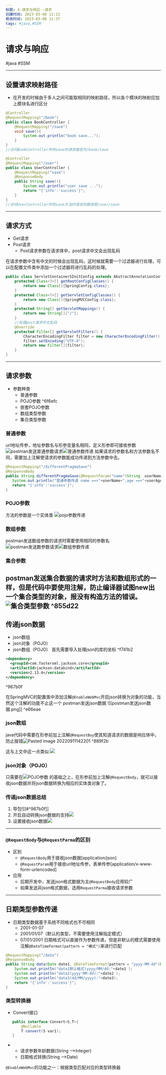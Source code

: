 ```yaml
---
标题: 4.请求与响应--请求
创建时间: 2023-03-08 11:13
修改时间: 2023-03-08 11:37
tags: #java,#SSM
---
```


# 请求与响应
#java #SSM 

---
## 设置请求映射路径
- 在开发的时候由于多人之间可能取相同的映射路径，所以各个模块的映射应加上模块名进行区分

```java
@Controller  
@RequestMapping("/book")  
public class BookController {  
    @RequestMapping("/save")  
    void save(){  
        System.out.println("book save...");  
    }
}
//访问BookController中的save时请求路径为/book/save
```
```java
@Controller  
@RequestMapping("/user")  
public class UserController {  
    @RequestMapping("save")  
    @ResponseBody  
    public String save(){  
        System.out.println("user save ...");  
        return "{'info':'success'}";  
    }
}
//访问UserController中的save方法时请求的路径使/user/save
```
---
## 请求方式
- Get请求
- Post请求
	- Post请求参数在请求体中，post请求中文会出现乱码

在请求参数中含有中文的时候会出现乱码，这时候就需要一个过滤器进行处理，可以在配置文件类中添加一个过滤器将进行乱码的处理。
```java
public class ServletContainerSInitConfig extends AbstractAnnotationConfigDispatcherServletInitializer {  
    protected Class<?>[] getRootConfigClasses() {  
        return new Class[]{SpringConfig.class};  
    }  
    protected Class<?>[] getServletConfigClasses() {  
        return new Class[]{SpringMVCConfig.class};  
    }  
    protected String[] getServletMappings() {  
        return new String[]{"/"};  
    }    
    //处理post请求中文乱码  
    @Override  
    protected Filter[] getServletFilters() {  
        CharacterEncodingFilter filter = new CharacterEncodingFilter();  
        filter.setEncoding("UTF-8");  
        return new Filter[]{filter};  
    }
}
```
---
## 请求参数
- 参数种类
	- 普通参数
	- POJO参数 ^6f6efc
	- 嵌套POJO参数
	- 数组类型参数
	- 集合类型参数
### 普通参数
url地址传参，地址参数名与形参变量名相同，定义形参即可接收参数
![postman发送普通参数请求](../../../attachments/postman发送普通参数请求.png)![普通参数传递](../../../attachments/普通参数传递.png)
 如果请求的参数名和方法参数名不同，需要加上注解使请求的参数能成功传递到方法参数中去。
 ```java
 @RequestMapping("/differentPragmaSave")  
@ResponseBody  
public String differentPragmaSave(@RequestParam("name")String  userName,@RequestParam("age") int userAge){  
    System.out.println("普通参数传递 name ==>"+userName+",age ==>"+userAge);  
    return "{'info':'success'}";  
}
```
### POJO参数
方法的参数是一个实体类
![pojo参数传递](../../../attachments/pojo参数传递.png)
### 数组参数
postman发送数组参数的请求时需要使用相同的参数名
![postman发送数参数请求](../../../attachments/postman发送数参数请求.png)![数组参数传递](../../../attachments/数组参数传递.png)
### 集合参数
postman发送集合数据的请求时方法和数组形式的一样，但是代码中要使用注解，防止编译器试图new出一个集合类型的对象，报没有构造方法的错误。
![集合类型参数](../../../attachments/集合类型参数.png) ^855d22
---
## 传递json数据
- json数组
- json对象（POJO）
- json数组（POJO）
首先需要导入处理json的库的坐标 ^f741b2
```xml
<dependency>  
  <groupId>com.fasterxml.jackson.core</groupId>  
  <artifactId>jackson-databind</artifactId>  
  <version>2.13.4</version>  
</dependency>
```

^967b0f

在SpringMVC的配置类中添加注解`@EnableWebMvc`开启json转换为对象的功能，当然这个注解的功能不止这一个
postman发送json数据
![[postman发送json数据.png]] ^e66eae
### json数组
java代码中需要在形参前加上注解`@RequestBoy`使其知道请求的数据是响应体中，防止报错![Pasted image 20220911142201](../../../attachments/Pasted%20image%2020220911142201.png) ^889f2b

这与上文中这一点类似:![](#^855d22)
### json对象（POJO）
只需要在![POJO参数](#POJO参数)
的基础之上，在形参前加上注解`@RequestBody`，就可以接收json数据并将json数据转换为相应的实体类对象了。
### 传递json数据总结
1. 导包![[#^967b0f]]
2. 开启自动转换json数据的支持![](#^e66eae)
3. 设置接收json数据![](#^889f2b)
---
### `@RequestBody`与`@RequestParma`的区别
- 区别
	- `@RequestBody`用于接收json数据[application/json]
	- `@RequestParam`用于接收url地址传参，表单传参[application/x-www-form-urlencoded]
- 应用
	- 后期开发中，发送json格式数据为主`@RequestBody`应用较广
	- 如果发送非json格式数据，选用`RequestParma`接收请求参数
---
## 日期类型参数传递
 - 日期类型数据基于系统不同格式也不尽相同
	 - 2001-01-07
	 - 2001/01/07（默认的类型，不需要使用注解指定模式）
	 - 07/01/2001
日期格式可以直接作为参数传递，但是非默认的模式需要使用注解`@DateTimeFormat(pattern = "模式")`来进行匹配
```java
@RequestMapping("/date")  
@ResponseBody  
public String data(Date date1, @DateTimeFormat(pattern = "yyyy-MM-dd")Date date2,@DateTimeFormat(pattern = "dd/MM/yyyy") Date date3){  
    System.out.println("data1默认格式(yyyy/MM/dd:"+date1 );  
    System.out.println("data2(yyyy-MM-dd):"+date2 );  
    System.out.println("data3(dd/MM/yyyy):"+date3);  
    return "{'info':'success'}";  
}
```
### 类型转换器
- Convert接口

 ```java
	public interface Convert<S,T>{
		@Nullable
		T convert(S var1);
	}
```
- 
	- 请求参数年龄数据(String -->Integer)
	- 日期格式转换(String -->Date)

`@EnableWebMvc`的功能之一：根据类型匹配对应的类型转换器